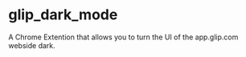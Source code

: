 # glip_dark_mode
 A Chrome Extention that allows you to turn the UI of the app.glip.com webside dark.
